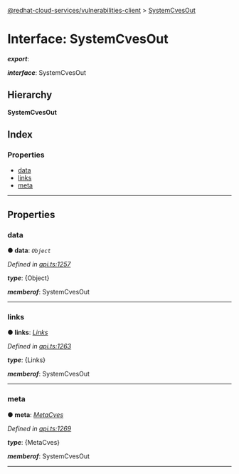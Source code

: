 [@redhat-cloud-services/vulnerabilities-client](../README.md) > [SystemCvesOut](../interfaces/systemcvesout.md)

# Interface: SystemCvesOut

*__export__*: 

*__interface__*: SystemCvesOut

## Hierarchy

**SystemCvesOut**

## Index

### Properties

* [data](systemcvesout.md#data)
* [links](systemcvesout.md#links)
* [meta](systemcvesout.md#meta)

---

## Properties

<a id="data"></a>

###  data

**● data**: *`Object`*

*Defined in [api.ts:1257](https://github.com/RedHatInsights/javascript-clients/blob/master/packages/vulnerabilities/api.ts#L1257)*

*__type__*: {Object}

*__memberof__*: SystemCvesOut

___
<a id="links"></a>

###  links

**● links**: *[Links](links.md)*

*Defined in [api.ts:1263](https://github.com/RedHatInsights/javascript-clients/blob/master/packages/vulnerabilities/api.ts#L1263)*

*__type__*: {Links}

*__memberof__*: SystemCvesOut

___
<a id="meta"></a>

###  meta

**● meta**: *[MetaCves](metacves.md)*

*Defined in [api.ts:1269](https://github.com/RedHatInsights/javascript-clients/blob/master/packages/vulnerabilities/api.ts#L1269)*

*__type__*: {MetaCves}

*__memberof__*: SystemCvesOut

___

